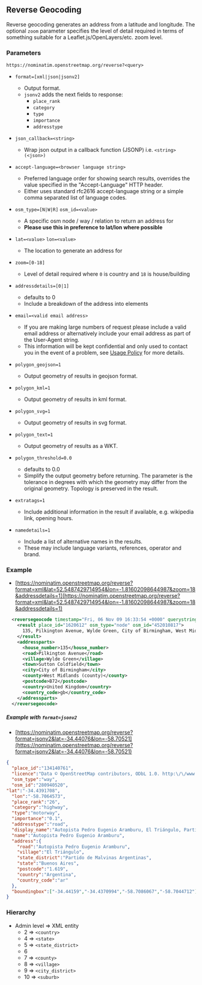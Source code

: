 ## Reverse Geocoding

Reverse geocoding generates an address from a latitude and longitude.  The optional `zoom` parameter specifies the level of detail required in terms of something suitable for a Leaflet.js/OpenLayers/etc. zoom level. 

### Parameters
```
https://nominatim.openstreetmap.org/reverse?<query>
```

* `format=[xml|json|jsonv2]`

    * Output format.
    * `jsonv2` adds the next fields to response:
        * `place_rank`
        * `category`
        * `type`
        * `importance`
        * `addresstype`

* `json_callback=<string>`

    * Wrap json output in a callback function (JSONP) i.e. `<string>(<json>)` 

* `accept-language=<browser language string>`

    * Preferred language order for showing search results, overrides the value specified in the "Accept-Language" HTTP header.
    * Either uses standard rfc2616 accept-language string or a simple comma separated list of language codes.

* `osm_type=[N|W|R]` `osm_id=<value>`
    * A specific osm node / way / relation to return an address for
    * **Please use this in preference to lat/lon where possible**

* `lat=<value>` `lon=<value>`
    * The location to generate an address for

* `zoom=[0-18]`
    * Level of detail required where `0` is country and `18` is house/building

* `addressdetails=[0|1]`
    * defaults to 0
    * Include a breakdown of the address into elements

* `email=<valid email address>`

    * If you are making large numbers of request please include a valid email address or alternatively include your email address as part of the User-Agent string.
    * This information will be kept confidential and only used to contact you in the event of a problem, see [Usage Policy](https://operations.osmfoundation.org/policies/nominatim/) for more details.

* `polygon_geojson=1`
    * Output geometry of results in geojson format.

* `polygon_kml=1`
    * Output geometry of results in kml format.

* `polygon_svg=1`
    * Output geometry of results in svg format.

* `polygon_text=1`
    * Output geometry of results as a WKT.

* `polygon_threshold=0.0`
    * defaults to 0.0
    * Simplify the output geometry before returning. The parameter is the
      tolerance in degrees with which the geometry may differ from the original
      geometry. Topology is preserved in the result.

* `extratags=1`
    * Include additional information in the result if available, e.g. wikipedia link, opening hours.

* `namedetails=1`
    * Include a list of alternative names in the results.
    * These may include language variants, references, operator and brand.

### Example

* [https://nominatim.openstreetmap.org/reverse?format=xml&lat=52.5487429714954&lon=-1.81602098644987&zoom=18&addressdetails=1](https://nominatim.openstreetmap.org/reverse?format=xml&lat=52.5487429714954&lon=-1.81602098644987&zoom=18&addressdetails=1)

```xml
  <reversegeocode timestamp="Fri, 06 Nov 09 16:33:54 +0000" querystring="...">
    <result place_id="1620612" osm_type="node" osm_id="452010817">
      135, Pilkington Avenue, Wylde Green, City of Birmingham, West Midlands (county), B72, United Kingdom
    </result>
    <addressparts>
      <house_number>135</house_number>
      <road>Pilkington Avenue</road>
      <village>Wylde Green</village>
      <town>Sutton Coldfield</town>
      <city>City of Birmingham</city>
      <county>West Midlands (county)</county>
      <postcode>B72</postcode>
      <country>United Kingdom</country>
      <country_code>gb</country_code>
    </addressparts>   
  </reversegeocode>
```

##### Example with `format=jsonv2`

* [https://nominatim.openstreetmap.org/reverse?format=jsonv2&lat=-34.44076&lon=-58.70521](https://nominatim.openstreetmap.org/reverse?format=jsonv2&lat=-34.44076&lon=-58.70521)

```json
{
  "place_id":"134140761",
  "licence":"Data © OpenStreetMap contributors, ODbL 1.0. http:\/\/www.openstreetmap.org\/copyright",
  "osm_type":"way",
  "osm_id":"280940520",
"lat":"-34.4391708",
  "lon":"-58.7064573",
  "place_rank":"26",
  "category":"highway",
  "type":"motorway",
  "importance":"0.1",
  "addresstype":"road",
  "display_name":"Autopista Pedro Eugenio Aramburu, El Triángulo, Partido de Malvinas Argentinas, Buenos Aires, 1.619, Argentina",
  "name":"Autopista Pedro Eugenio Aramburu",
  "address":{
    "road":"Autopista Pedro Eugenio Aramburu",
    "village":"El Triángulo",
    "state_district":"Partido de Malvinas Argentinas",
    "state":"Buenos Aires",
    "postcode":"1.619",
    "country":"Argentina",
    "country_code":"ar"
  },
  "boundingbox":["-34.44159","-34.4370994","-58.7086067","-58.7044712"]
}
```

### Hierarchy

* Admin level => XML entity
    * 2 => `<country>`
    * 4 => `<state>`
    * 5 => `<state_district>`
    * 6
    * 7 => `<county>`
    * 8 => `<village>`
    * 9 => `<city_district>`
    * 10 => `<suburb>`
